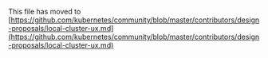 This file has moved to [https://github.com/kubernetes/community/blob/master/contributors/design-proposals/local-cluster-ux.md](https://github.com/kubernetes/community/blob/master/contributors/design-proposals/local-cluster-ux.md)
